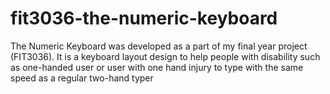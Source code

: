 # fit3036-the-numeric-keyboard
The Numeric Keyboard was developed as a part of my final year project (FIT3036). It is a keyboard layout design to help people with disability such as one-handed user or user with one hand injury to type with the same speed as a regular two-hand typer
